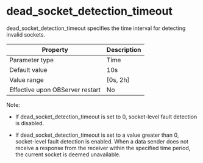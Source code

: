 dead_socket_detection_timeout 
==================================================

dead_socket_detection_timeout specifies the time interval for detecting invalid sockets. 


|          **Property**           | **Description** |
|---------------------------------|-----------------|
| Parameter type                  | Time            |
| Default value                   | 10s             |
| Value range                     | \[0s, 2h\]      |
| Effective upon OBServer restart | No              |



Note:

* If dead_socket_detection_timeout is set to 0, socket-level fault detection is disabled.

  

* If dead_socket_detection_timeout is set to a value greater than 0, socket-level fault detection is enabled. When a data sender does not receive a response from the receiver within the specified time period, the current socket is deemed unavailable.

  



